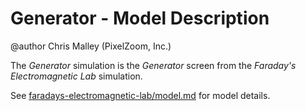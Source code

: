 # Generator - Model Description

@author Chris Malley (PixelZoom, Inc.)

The _Generator_ simulation is the _Generator_ screen from the _Faraday's Electromagnetic Lab_ simulation.

See [faradays-electromagnetic-lab/model.md](https://github.com/phetsims/faradays-electromagnetic-lab/blob/main/doc/model.md) for model details.